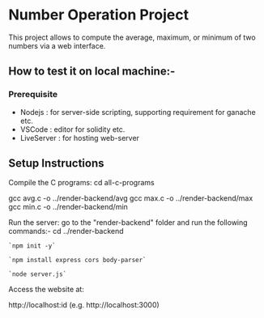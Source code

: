# Number Operation Project

This project allows to compute the average, maximum, or minimum of two numbers via a web interface.
## How to test it on local machine:-
### Prerequisite 
- Nodejs : for server-side scripting, supporting requirement for ganache etc.
- VSCode : editor for solidity etc.
- LiveServer : for hosting web-server

## Setup Instructions

Compile the C programs:
cd all-c-programs

gcc avg.c -o ../render-backend/avg
gcc max.c -o ../render-backend/max
gcc min.c -o ../render-backend/min

Run the server:
go to the "render-backend" folder and run the following commands:-
  cd ../render-backend

    `npm init -y`
  
    `npm install express cors body-parser`
  
    `node server.js`


Access the website at:

http://localhost:id (e.g. http://localhost:3000)



